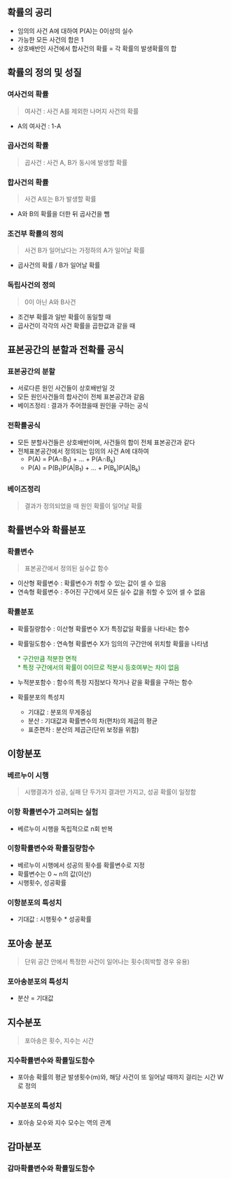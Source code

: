 ## 확률의 공리
- 임의의 사건 A에 대하여 P(A)는 0이상의 실수
- 가능한 모든 사건의 합은 1
- 상호배반인 사건에서 합사건의 확률 = 각 확률의 발생확률의 합

## 확률의 정의 및 성질
### 여사건의 확률
>여사건 : 사건 A를 제외한 나머지 사건의 확률
- A의 여사건 : 1-A
### 곱사건의 확률
>곱사건 : 사건 A, B가 동시에 발생할 확률
### 합사건의 확률
>사건 A또는 B가 발생할 확률
- A와 B의 확률을 더한 뒤 곱사건을 뺌
### 조건부 확률의 정의
>사건 B가 일어났다는 가정하의 A가 일어날 확률
- 곱사건의 확률 / B가 일어날 확률
### 독립사건의 정의
>0이 아닌 A와 B사건
- 조건부 확률과 일반 확률이 동일할 때
- 곱사건이 각각의 사건 확률을 곱한값과 같을 때

## 표본공간의 분할과 전확률 공식
### 표본공간의 분할
- 서로다른 원인 사건들이 상호배반일 것
- 모든 원인사건들의 합사건이 전체 표본공간과 같음
- 베이즈정리 : 결과가 주어졌을때 원인을 구하는 공식

### 전확률공식
- 모든 분할사건들은 상호배반이며, 사건들의 합이 전체 표본공간과 같다
- 전체표본공간에서 정의되는 임의의 사건 A에 대하여
  - P(A) = P(A$\cap$B<sub>1</sub>) + ... + P(A$\cap$B<sub>k</sub>)
  - P(A) = P(B<sub>1</sub>)P(A|B<sub>1</sub>) + ... + P(B<sub>k</sub>)P(A|B<sub>k</sub>)

### 베이즈정리
> 결과가 정의되었을 때 원인 확률이 일어날 확률

## 확률변수와 확률분포
### 확률변수
> 표본공간에서 정의된 실수값 함수
- 이산형 확률변수 : 확률변수가 취할 수 있는 값이 셀 수 있음
- 연속형 확률변수 : 주어진 구간에서 모든 실수 값을 취할 수 있어 셀 수 없음
### 확률분포
- 확률질량함수 : 이산형 확률변수 X가 특정값일 확률을 나타내는 함수
- 확률밀도함수 : 연속형 확률변수 X가 임의의 구간안에 위치할 확률을 나타냄

   <span style="color : green">\* 구간만큼 적분한 면적</span>
   <br>
  <span style="color : green">\* 특정 구간에서의 확률이 0이므로 적분시 등호여부는 차이 없음</span>
- 누적분포함수 : 함수의 특정 지점보다 작거나 같을 확률을 구하는 함수
- 확률분포의 특성치
  - 기대값 : 분포의 무게중심
  - 분산 : 기대값과 확률변수의 차(편차)의 제곱의 평균
  - 표준편차 : 분산의 제곱근(단위 보정을 위함)

## 이항분포
### 베르누이 시행
> 시행결과가 성공, 실패 단 두가지 결과만 가지고, 성공 확률이 일정함
### 이항 확률변수가 고려되는 실험
- 베르누이 시행을 독립적으로 n회 반복
### 이항확률변수와 확률질량함수
- 베르누이 시행에서 성공의 횟수를 확률변수로 지정
- 확률변수는 0 ~ n의 값(이산)
- 시행횟수, 성공확률
### 이항분포의 특성치
- 기대값 : 시행횟수 * 성공확률

## 포아송 분포
> 단위 공간 안에서 특정한 사건이 일어나는 횟수(희박할 경우 유용)
### 포아송분포의 특성치
- 분산 = 기대값
## 지수분포
> 포아송은 횟수, 지수는 시간
### 지수확률변수와 확률밀도함수
- 포아송 확률의 평균 발생횟수(m)와, 해당 사건이 또 일어날 때까지 걸리는 시간 W로 정의
### 지수분포의 특성치
- 포아송 모수와 지수 모수는 역의 관계
## 감마분포
### 감마확률변수와 확률밀도함수
